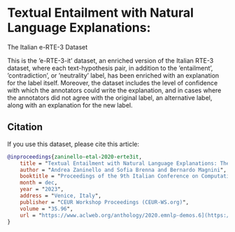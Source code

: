 # Textual Entailment with Natural Language Explanations:
The Italian e-RTE-3 Dataset

This is the ’e-RTE-3-it’ dataset, an enriched version of the Italian RTE-3 dataset, where each text-hypothesis pair, in 
addition to the ’entailment’, ’contradiction’, or ’neutrality’ label, has been enriched with an explanation for the label itself.
Moreover, the dataset includes the level of confidence with which the annotators could write the explanation, and in cases
where the annotators did not agree with the original label, an alternative label, along with an explanation for the new label.

## Citation

If you use this dataset, please cite this article:
```bibtex
@inproceedings{zaninello-etal-2020-erte3it,
    title = "Textual Entailment with Natural Language Explanations: The Italian e-RTE-3 Dataset",
    author = "Andrea Zaninello and Sofia Brenna and Bernardo Magnini",
    booktitle = "Proceedings of the 9th Italian Conference on Computational Linguistics",
    month = dec,
    year = "2023",
    address = "Venice, Italy",
    publisher = "CEUR Workshop Proceedings (CEUR-WS.org)",
    volume = "35.96",
    url = "https://www.aclweb.org/anthology/2020.emnlp-demos.6](https://ceur-ws.org/Vol-3596/short21.pdf)https://ceur-ws.org/Vol-3596/short21.pdf",
}
```
